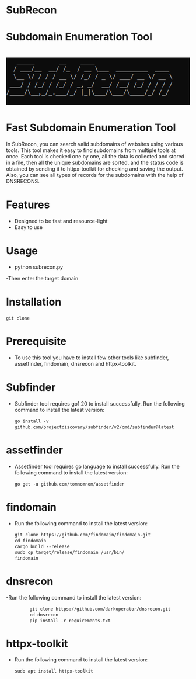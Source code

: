 # SubRecon
# Subdomain Enumeration Tool
<h1 align="center">
  <img src="subrecon.png" alt="recon-script" width="600px">
  <br>
</h1>

# Fast Subdomain Enumeration Tool

In SubRecon, you can search valid subdomains of websites using various tools. This tool makes it easy to find subdomains from multiple tools at once. Each tool is checked one by one, all the data is collected and stored in a file, then all the unique subdomains are sorted, and the status code is obtained by sending it to httpx-toolkit for checking and saving the output. Also, you can see all types of records for the subdomains with the help of DNSRECONS.

# Features 

- Designed to be fast and resource-light
- Easy to use

# Usage

- python subrecon.py

-Then enter the target domain

# Installation 

    git clone 

# Prerequisite
- To use this tool you have to install few other tools like subfinder, assetfinder, findomain, dnsrecon and httpx-toolkit.

# Subfinder
- Subfinder tool requires go1.20 to install successfully. Run the following command to install the latest version:
  
      go install -v github.com/projectdiscovery/subfinder/v2/cmd/subfinder@latest
  
# assetfinder
- Assetfinder tool requires go language to install successfully. Run the following command to install the latest version:

      go get -u github.com/tomnomnom/assetfinder

# findomain
- Run the following command to install the latest version:
  
      git clone https://github.com/findomain/findomain.git
      cd findomain
      cargo build --release
      sudo cp target/release/findomain /usr/bin/
      findomain

# dnsrecon
-Run the following command to install the latest version:
           
             git clone https://github.com/darkoperator/dnsrecon.git
             cd dnsrecon
             pip install -r requirements.txt

# httpx-toolkit
- Run the following command to install the latest version:

      sudo apt install httpx-toolkit


